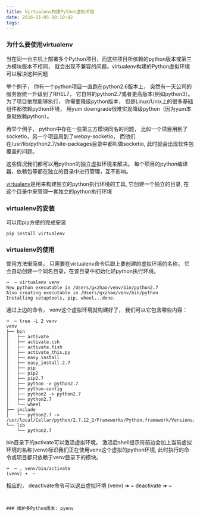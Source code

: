```yaml
---
title: Virtualenv构建Python虚拟环境
date: 2016-11-05 10:10:42
tags:
---
```


### 为什么要使用virtualenv
当在同一台主机上部署多个Python项目，而这些项目所依赖的python版本或第三方模块版本不相同， 就会出现不兼容的问题。virtualenv构建的Python虚拟环境可以解决这种问题

举个例子， 你有一个python项目一直跑在python2.6版本上， 突然有一天公司的服务器统一升级到了RHEL7， 它自带的python2.7或者更高版本(例如python3）。 为了项目依然能够执行， 你需要降级python版本， 但是Linux/Unix上的很多基础组件都依赖python环境， 用yum downgrade很难实现降级python（因为yum本身就依赖python）。 

再举个例子， python中存在一些第三方模块同名的问题， 比如一个项目用到了socketio，另一个项目用到了webpy-socketio， 而他们在/usr/lib/python2.7/site-packages目录中都叫做socketio, 此时就会出现软件包覆盖的问题。  

这些情况我们都可以用python的独立虚拟环境来解决。 每个项目的python编译器，依赖包等都在独立的目录中进行管理，互不影响。

[virtualenv](https://virtualenv.pypa.io/en/stable/)是用来构建独立的python执行环境的工具, 它创建一个独立的目录, 在这个目录中来管理一套独立的python执行环境


### virtualenv的安装

可以用pip方便的完成安装
```
pip install virtualenv
```

### virtualenv的使用

使用方法很简单， 只需要在virtualenv命令后跟上要创建的虚拟环境的名称， 它会自动创建一个同名目录，在该目录中初始化好python执行环境。

```
➜  ~ virtualenv venv
New python executable in /Users/gxzhao/venv/bin/python2.7
Also creating executable in /Users/gxzhao/venv/bin/python
Installing setuptools, pip, wheel...done.
```

通过上边的命令， venv这个虚拟环境就构建好了， 我们可以它包含哪些内容：

```
➜  ~ tree -L 2 venv
venv
├── bin
│   ├── activate
│   ├── activate.csh
│   ├── activate.fish
│   ├── activate_this.py
│   ├── easy_install
│   ├── easy_install-2.7
│   ├── pip
│   ├── pip2
│   ├── pip2.7
│   ├── python -> python2.7
│   ├── python-config
│   ├── python2 -> python2.7
│   ├── python2.7
│   └── wheel
├── include
│   └── python2.7 -> /usr/local/Cellar/python/2.7.12_2/Frameworks/Python.framework/Versions/2.7/include/python2.7
└── lib
    └── python2.7
```

bin目录下的activate可以激活虚拟环境， 激活后shell提示符前边会加上当前虚拟环境的名称(venv)标识我们正在使用venv这个虚拟的python环境, 此时执行的命令或项目都只依赖于venv目录下的模块。
```
➜  ~ . venv/bin/activate
(venv) ➜  ~
```

相应的， deactivate命令可以退出虚拟环境
(venv) ➜  ~ deactivate
➜  ~
```


### 维护多Python版本: pyenv
